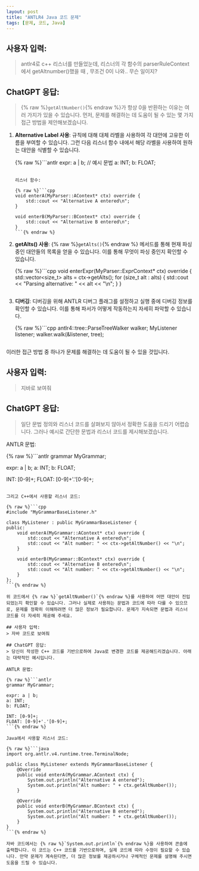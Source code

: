 ```yaml
---
layout: post
title: "ANTLR4 Java 코드 문제"
tags: [문제, 코드, Java]
---
```


## 사용자 입력:
> antlr4로 c++ 리스너를 만들었눈데, 리스너의 각 함수의 parserRuleContext에서 getAltnumber()했을 때 , 무조건 0이 나와.. 무슨 일이지?

## ChatGPT 응답:
> {% raw %}`getAltNumber()`{% endraw %}가 항상 0을 반환하는 이유는 여러 가지가 있을 수 있습니다. 먼저, 문제를 해결하는 데 도움이 될 수 있는 몇 가지 접근 방법을 제안해보겠습니다.

1. **Alternative Label 사용**: 규칙에 대해 대체 라벨을 사용하여 각 대안에 고유한 이름을 부여할 수 있습니다. 그런 다음 리스너 함수 내에서 해당 라벨을 사용하여 원하는 대안을 식별할 수 있습니다.

    {% raw %}```antlr
    expr: a | b; // 예시 문법
    a: INT;
    b: FLOAT;
    ```{% endraw %}

    리스너 함수:

    {% raw %}```cpp
    void enterA(MyParser::AContext* ctx) override {
        std::cout << "Alternative A entered\n";
    }

    void enterB(MyParser::BContext* ctx) override {
        std::cout << "Alternative B entered\n";
    }
    ```{% endraw %}

2. **getAlts() 사용**: {% raw %}`getAlts()`{% endraw %} 메서드를 통해 현재 파싱 중인 대안들의 목록을 얻을 수 있습니다. 이를 통해 무엇이 파싱 중인지 확인할 수 있습니다.

    {% raw %}```cpp
    void enterExpr(MyParser::ExprContext* ctx) override {
        std::vector<size_t> alts = ctx->getAlts();
        for (size_t alt : alts) {
            std::cout << "Parsing alternative: " << alt << "\n";
        }
    }
    ```{% endraw %}

3. **디버깅**: 디버깅을 위해 ANTLR 디버그 플래그를 설정하고 실행 중에 디버깅 정보를 확인할 수 있습니다. 이를 통해 파서가 어떻게 작동하는지 자세히 파악할 수 있습니다.

    {% raw %}```cpp
    antlr4::tree::ParseTreeWalker walker;
    MyListener listener;
    walker.walk(&listener, tree);
    ```{% endraw %}

이러한 접근 방법 중 하나가 문제를 해결하는 데 도움이 될 수 있을 것입니다.

## 사용자 입력:
> 지바로 보여줘

## ChatGPT 응답:
> 일단 문법 정의와 리스너 코드를 살펴보지 않아서 정확한 도움을 드리기 어렵습니다. 그러나 예시로 간단한 문법과 리스너 코드를 제시해보겠습니다.

ANTLR 문법:

{% raw %}```antlr
grammar MyGrammar;

expr: a | b;
a: INT;
b: FLOAT;

INT: [0-9]+;
FLOAT: [0-9]+'.'[0-9]+;
```{% endraw %}

그리고 C++에서 사용할 리스너 코드:

{% raw %}```cpp
#include "MyGrammarBaseListener.h"

class MyListener : public MyGrammarBaseListener {
public:
    void enterA(MyGrammar::AContext* ctx) override {
        std::cout << "Alternative A entered\n";
        std::cout << "Alt number: " << ctx->getAltNumber() << "\n";
    }

    void enterB(MyGrammar::BContext* ctx) override {
        std::cout << "Alternative B entered\n";
        std::cout << "Alt number: " << ctx->getAltNumber() << "\n";
    }
};
```{% endraw %}

위 코드에서 {% raw %}`getAltNumber()`{% endraw %}를 사용하여 어떤 대안이 진입되었는지 확인할 수 있습니다. 그러나 실제로 사용하는 문법과 코드에 따라 다를 수 있으므로, 문제를 정확히 이해하려면 더 많은 정보가 필요합니다. 문제가 지속되면 문법과 리스너 코드를 더 자세히 제공해 주세요.

## 사용자 입력:
> 자바 코드로 보여줘

## ChatGPT 응답:
> 당신이 작성한 C++ 코드를 기반으로하여 Java로 변경한 코드를 제공해드리겠습니다. 아래는 대략적인 예시입니다.

ANTLR 문법:

{% raw %}```antlr
grammar MyGrammar;

expr: a | b;
a: INT;
b: FLOAT;

INT: [0-9]+;
FLOAT: [0-9]+'.'[0-9]+;
```{% endraw %}

Java에서 사용할 리스너 코드:

{% raw %}```java
import org.antlr.v4.runtime.tree.TerminalNode;

public class MyListener extends MyGrammarBaseListener {
    @Override
    public void enterA(MyGrammar.AContext ctx) {
        System.out.println("Alternative A entered");
        System.out.println("Alt number: " + ctx.getAltNumber());
    }

    @Override
    public void enterB(MyGrammar.BContext ctx) {
        System.out.println("Alternative B entered");
        System.out.println("Alt number: " + ctx.getAltNumber());
    }
}
```{% endraw %}

자바 코드에서는 {% raw %}`System.out.println`{% endraw %}을 사용하여 콘솔에 출력합니다. 이 코드는 C++ 코드를 기반으로하며, 실제 코드에 따라 수정이 필요할 수 있습니다. 만약 문제가 계속된다면, 더 많은 정보를 제공하시거나 구체적인 문제를 설명해 주시면 도움을 드릴 수 있습니다.

